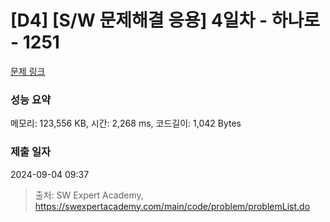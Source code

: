 # [D4] [S/W 문제해결 응용] 4일차 - 하나로 - 1251 

[문제 링크](https://swexpertacademy.com/main/code/problem/problemDetail.do?contestProbId=AV15StKqAQkCFAYD) 

### 성능 요약

메모리: 123,556 KB, 시간: 2,268 ms, 코드길이: 1,042 Bytes

### 제출 일자

2024-09-04 09:37



> 출처: SW Expert Academy, https://swexpertacademy.com/main/code/problem/problemList.do